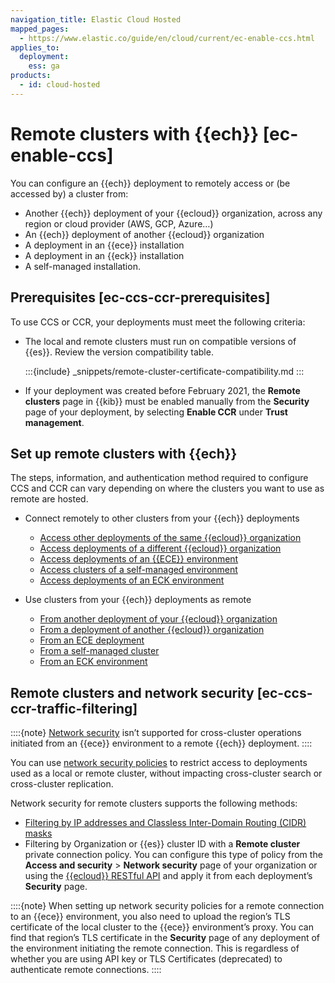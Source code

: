 ```yaml
---
navigation_title: Elastic Cloud Hosted
mapped_pages:
  - https://www.elastic.co/guide/en/cloud/current/ec-enable-ccs.html
applies_to:
  deployment:
    ess: ga
products:
  - id: cloud-hosted
---
```


# Remote clusters with {{ech}} [ec-enable-ccs]

You can configure an {{ech}} deployment to remotely access or (be accessed by) a cluster from:

* Another {{ech}} deployment of your {{ecloud}} organization, across any region or cloud provider (AWS, GCP, Azure…)
* An {{ech}} deployment of another {{ecloud}} organization
* A deployment in an {{ece}} installation
* A deployment in an {{eck}} installation
* A self-managed installation.


## Prerequisites [ec-ccs-ccr-prerequisites]

To use CCS or CCR, your deployments must meet the following criteria:

* The local and remote clusters must run on compatible versions of {{es}}. Review the version compatibility table.
  
  :::{include} _snippets/remote-cluster-certificate-compatibility.md
  :::

* If your deployment was created before February 2021, the **Remote clusters** page in {{kib}} must be enabled manually from the **Security** page of your deployment, by selecting **Enable CCR** under **Trust management**.

## Set up remote clusters with {{ech}}

The steps, information, and authentication method required to configure CCS and CCR can vary depending on where the clusters you want to use as remote are hosted.

* Connect remotely to other clusters from your {{ech}} deployments

    * [Access other deployments of the same {{ecloud}} organization](ec-remote-cluster-same-ess.md)
    * [Access deployments of a different {{ecloud}} organization](ec-remote-cluster-other-ess.md)
    * [Access deployments of an {{ECE}} environment](ec-remote-cluster-ece.md)
    * [Access clusters of a self-managed environment](ec-remote-cluster-self-managed.md)
    * [Access deployments of an ECK environment](ec-enable-ccs-for-eck.md)

* Use clusters from your {{ech}} deployments as remote

    * [From another deployment of your {{ecloud}} organization](ec-remote-cluster-same-ess.md)
    * [From a deployment of another {{ecloud}} organization](ec-remote-cluster-other-ess.md)
    * [From an ECE deployment](ece-remote-cluster-ece-ess.md)
    * [From a self-managed cluster](remote-clusters-self-managed.md)
    * [From an ECK environment](ec-enable-ccs-for-eck.md)


## Remote clusters and network security [ec-ccs-ccr-traffic-filtering]

::::{note}
[Network security](../security/network-security.md) isn’t supported for cross-cluster operations initiated from an {{ece}} environment to a remote {{ech}} deployment.
::::

You can use [network security policies](../security/network-security.md) to restrict access to deployments used as a local or remote cluster, without impacting cross-cluster search or cross-cluster replication.

Network security for remote clusters supports the following methods:

* [Filtering by IP addresses and Classless Inter-Domain Routing (CIDR) masks](../security/ip-filtering.md)
* Filtering by Organization or {{es}} cluster ID with a **Remote cluster** private connection policy. You can configure this type of policy from the **Access and security** > **Network security** page of your organization or using the [{{ecloud}} RESTful API](https://www.elastic.co/docs/api/doc/cloud) and apply it from each deployment’s **Security** page.

::::{note}
When setting up network security policies for a remote connection to an {{ece}} environment, you also need to upload the region’s TLS certificate of the local cluster to the {{ece}} environment’s proxy. You can find that region’s TLS certificate in the **Security** page of any deployment of the environment initiating the remote connection. This is regardless of whether you are using API key or TLS Certificates (deprecated) to authenticate remote connections.
::::
